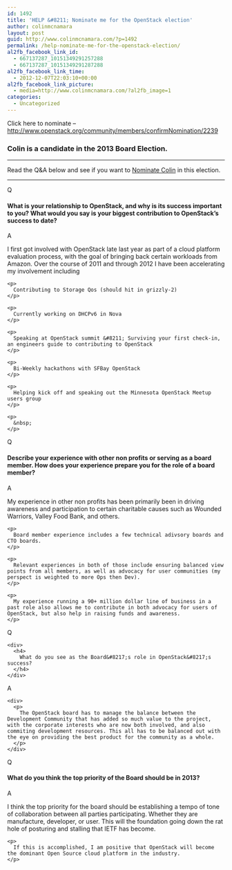 ```yaml
---
id: 1492
title: 'HELP &#8211; Nominate me for the OpenStack election'
author: colinmcnamara
layout: post
guid: http://www.colinmcnamara.com/?p=1492
permalink: /help-nominate-me-for-the-openstack-election/
al2fb_facebook_link_id:
  - 667137287_10151349291257288
  - 667137287_10151349291287288
al2fb_facebook_link_time:
  - 2012-12-07T22:03:10+00:00
al2fb_facebook_link_picture:
  - media=http://www.colinmcnamara.com/?al2fb_image=1
categories:
  - Uncategorized
---
```

Click here to nominate &#8211; <http://www.openstack.org/community/members/confirmNomination/2239>

### Colin is a candidate in the 2013 Board Election.

* * *

Read the Q&A below and see if you want to [Nominate Colin][1] in this election.

* * *

<div>
  <div>
    Q
  </div>
  
  <div>
    <h4>
      What is your relationship to OpenStack, and why is its success important to you? What would you say is your biggest contribution to OpenStack&#8217;s success to date?
    </h4>
  </div>
  
  <div>
    A
  </div>
  
  <div>
    <p>
      I first got involved with OpenStack late last year as part of a cloud platform evaluation process, with the goal of bringing back certain workloads from Amazon. Over the course of 2011 and through 2012 I have been accelerating my involvement including
    </p>
    
    <p>
      Contributing to Storage Qos (should hit in grizzly-2)
    </p>
    
    <p>
      Currently working on DHCPv6 in Nova
    </p>
    
    <p>
      Speaking at OpenStack summit &#8211; Surviving your first check-in, an engineers guide to contributing to OpenStack
    </p>
    
    <p>
      Bi-Weekly hackathons with SFBay OpenStack
    </p>
    
    <p>
      Helping kick off and speaking out the Minnesota OpenStack Meetup users group
    </p>
    
    <p>
      &nbsp;
    </p>
  </div>
</div>

<div>
  <div>
    Q
  </div>
  
  <div>
    <h4>
      Describe your experience with other non profits or serving as a board member. How does your experience prepare you for the role of a board member?
    </h4>
  </div>
  
  <div>
    A
  </div>
  
  <div>
    <p>
      My experience in other non profits has been primarily been in driving awareness and participation to certain charitable causes such as Wounded Warriors, Valley Food Bank, and others.
    </p>
    
    <p>
      Board member experience includes a few technical adivsory boards and CTO boards.
    </p>
    
    <p>
      Relevant experiences in both of those include ensuring balanced view points from all members, as well as advocacy for user communities (my perspect is weighted to more Ops then Dev).
    </p>
    
    <p>
      My experience running a 90+ million dollar line of business in a past role also allows me to contribute in both advocacy for users of OpenStack, but also help in raising funds and awareness.
    </p>
  </div>
</div>

<div>
  <div>
    <div>
      Q
    </div>
    
    <div>
      <h4>
        What do you see as the Board&#8217;s role in OpenStack&#8217;s success?
      </h4>
    </div>
  </div>
  
  <div>
    <div>
      A
    </div>
    
    <div>
      <p>
        The OpenStack board has to manage the balance between the Development Community that has added so much value to the project, with the corporate interests who are now both involved, and also commiting development resources. This all has to be balanced out with the eye on providing the best product for the community as a whole.
      </p>
    </div>
  </div>
</div>

<div>
  <div>
    Q
  </div>
  
  <div>
    <h4>
      What do you think the top priority of the Board should be in 2013?
    </h4>
  </div>
  
  <div>
    A
  </div>
  
  <div>
    <p>
      I think the top priority for the board should be establishing a tempo of tone of collaboration between all parties participating. Whether they are manufacture, developer, or user. This will the foundation going down the rat hole of posturing and stalling that IETF has become.
    </p>
    
    <p>
      If this is accomplished, I am positive that OpenStack will become the dominant Open Source cloud platform in the industry.
    </p>
  </div>
</div>

 [1]: http://www.openstack.org/community/members/confirmNomination/2239